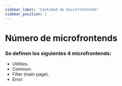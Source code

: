 ```yaml
---
sidebar_label: 'Cantidad de microfrontends'
sidebar_position: 1
---
```

# Número de microfrontends​

### Se definen los siguientes 4 microfrontends:​

- Utilities.​
- Common.​
- Filter (main page).​
- Error.




